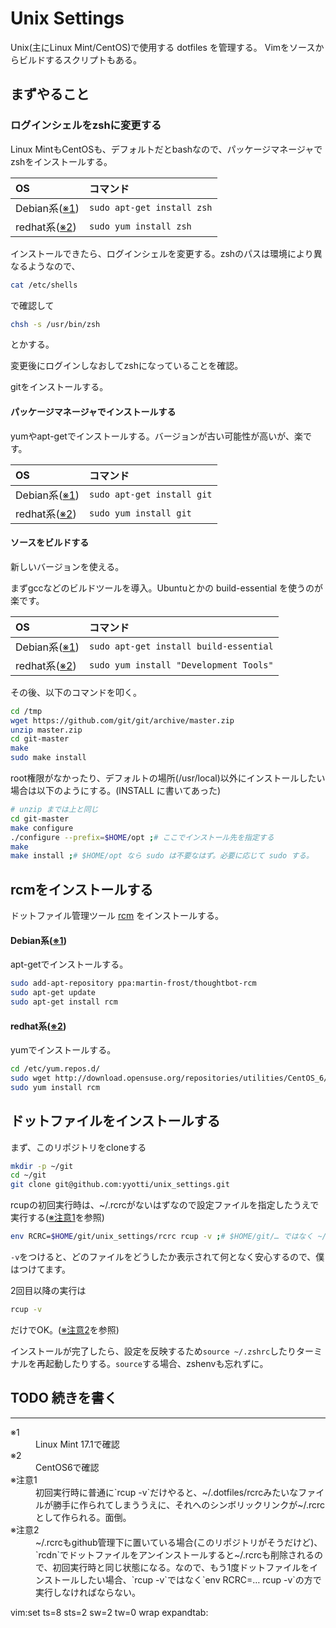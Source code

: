 # Unix Settings
Unix(主にLinux Mint/CentOS)で使用する dotfiles を管理する。
Vimをソースからビルドするスクリプトもある。

## まずやること

### ログインシェルをzshに変更する
Linux MintもCentOSも、デフォルトだとbashなので、パッケージマネージャでzshをインストールする。

| OS                       | コマンド                   |
|:-------------------------|:---------------------------|
| Debian系([※1](#debian)) | `sudo apt-get install zsh` |
| redhat系([※2](#redhat)) | `sudo yum install zsh`     |

インストールできたら、ログインシェルを変更する。zshのパスは環境により異なるようなので、
```sh
cat /etc/shells
```
で確認して
```sh
chsh -s /usr/bin/zsh
```
とかする。

変更後にログインしなおしてzshになっていることを確認。

gitをインストールする。

#### パッケージマネージャでインストールする
yumやapt-getでインストールする。バージョンが古い可能性が高いが、楽です。

| OS                       | コマンド                   |
|:-------------------------|:---------------------------|
| Debian系([※1](#debian)) | `sudo apt-get install git` |
| redhat系([※2](#redhat)) | `sudo yum install git`     |

#### ソースをビルドする
新しいバージョンを使える。

まずgccなどのビルドツールを導入。Ubuntuとかの build-essential を使うのが楽です。

| OS                       | コマンド                               |
|:-------------------------|:---------------------------------------|
| Debian系([※1](#debian)) | `sudo apt-get install build-essential` |
| redhat系([※2](#redhat)) | `sudo yum install "Development Tools"` |

その後、以下のコマンドを叩く。

```sh
cd /tmp
wget https://github.com/git/git/archive/master.zip
unzip master.zip
cd git-master
make
sudo make install
```

root権限がなかったり、デフォルトの場所(/usr/local)以外にインストールしたい場合は以下のようにする。(INSTALL に書いてあった)
```sh
# unzip までは上と同じ
cd git-master
make configure
./configure --prefix=$HOME/opt ;# ここでインストール先を指定する
make
make install ;# $HOME/opt なら sudo は不要なはず。必要に応じて sudo する。
```

## rcmをインストールする
ドットファイル管理ツール [rcm](https://github.com/thoughtbot/rcm) をインストールする。

#### Debian系([※1](#debian))
apt-getでインストールする。

```sh
sudo add-apt-repository ppa:martin-frost/thoughtbot-rcm
sudo apt-get update
sudo apt-get install rcm
```

#### redhat系([※2](#redhat))
yumでインストールする。

```sh
cd /etc/yum.repos.d/
sudo wget http://download.opensuse.org/repositories/utilities/CentOS_6/utilities.repo
sudo yum install rcm
```

## ドットファイルをインストールする
まず、このリポジトリをcloneする
```sh
mkdir -p ~/git
cd ~/git
git clone git@github.com:yyotti/unix_settings.git
```
rcupの初回実行時は、~/.rcrcがないはずなので設定ファイルを指定したうえで実行する([※注意1](#warn1)を参照)
```sh
env RCRC=$HOME/git/unix_settings/rcrc rcup -v ;# $HOME/git/… ではなく ~/git/… だとうまく実行できなかった気がする
```
`-v`をつけると、どのファイルをどうしたか表示されて何となく安心するので、僕はつけてます。

2回目以降の実行は
```sh
rcup -v
```
だけでOK。([※注意2](#warn2)を参照)

インストールが完了したら、設定を反映するため`source ~/.zshrc`したりターミナルを再起動したりする。`source`する場合、zshenvも忘れずに。

## TODO 続きを書く

* * *
<dl>
  <dt><a name="debian">※1</a></dt>
  <dd>Linux Mint 17.1で確認</dd>

  <dt><a name="redhat">※2</a></dt>
  <dd>CentOS6で確認</dd>

  <dt><a name="warn1">※注意1</a></dt>
  <dd>初回実行時に普通に`rcup -v`だけやると、~/.dotfiles/rcrcみたいなファイルが勝手に作られてしまううえに、それへのシンボリックリンクが~/.rcrcとして作られる。面倒。</dd>

  <dt><a name="warn2">※注意2</a></dt>
  <dd>~/.rcrcもgithub管理下に置いている場合(このリポジトリがそうだけど)、`rcdn`でドットファイルをアンインストールすると~/.rcrcも削除されるので、初回実行時と同じ状態になる。なので、もう1度ドットファイルをインストールしたい場合、`rcup -v`ではなく`env RCRC=… rcup -v`の方で実行しなければならない。</dd>
</dl>

vim:set ts=8 sts=2 sw=2 tw=0 wrap expandtab:
